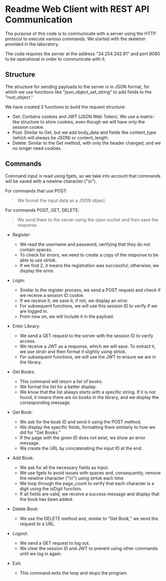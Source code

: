 # Readme Web Client with REST API Communication #

The purpose of this code is to communicate with a server using the HTTP protocol to execute various commands. We started with the skeleton provided in the laboratory.

The code requires the server at the address "34.254.242.81" and port 8080 to be operational in order to communicate with it.

## Structure

The structure for sending payloads to the server is in JSON format, for which we use functions like "json_object_set_string" to add fields to the "root_object."

We have created 3 functions to build the request structure:
- Get: Contains cookies and JWT (JSON Web Token). We use a matrix-like structure to store cookies, even though we will have only the session cookie.
- Post: Similar to Get, but we add body_data and fields like content_type (which will always be JSON) or content_length.
- Delete: Similar to the Get method, with only the header changed, and we no longer need cookies.

## Commands
Command input is read using fgets, so we take into account that commands will be saved with a newline character ("\n").

For commands that use POST:
> We format the input data as a JSON object.

For commands POST, GET, DELETE:
> We send them to the server using the open socket and then save the response.

- Register:
    - We read the username and password, verifying that they do not contain spaces.
    - To check for errors, we need to create a copy of the response to be able to use strtok.
    - If we find 2, it means the registration was successful; otherwise, we display the error.

- Login:
    - Similar to the register process, we send a POST request and check if we receive a session ID cookie.
    - If we receive it, we save it; if not, we display an error.
    - For subsequent functions, we will use this session ID to verify if we are logged in.
    - From now on, we will include it in the payload.

- Enter Library:
    - We send a GET request to the server with the session ID to verify access.
    - We receive a JWT as a response, which we will save. To extract it, we use strstr and then format it slightly using strtok.
    - For subsequent functions, we will use the JWT to ensure we are in the library.

- Get Books:
    - This command will return a list of books.
    - We format the list for a better display.
    - We know that the list always starts with a specific string. If it is not found, it means there are no books in the library, and we display the corresponding message.

- Get Book:
    - We ask for the book ID and send it using the POST method.
    - We display the specific fields, formatting them similarly to how we did for "Get Books."
    - If the page with the given ID does not exist, we show an error message.
    - We create the URL by concatenating the input ID at the end.

- Add Book:
    - We ask for all the necessary fields as input.
    - We use fgets to avoid issues with spaces and, consequently, remove the newline character ("\n") using strtok each time.
    - We loop through the page_count to verify that each character is a digit using the isDigit function.
    - If all fields are valid, we receive a success message and display that the book has been added.

- Delete Book:
    - We use the DELETE method and, similar to "Get Book," we send the request to a URL.

- Logout:
    - We send a GET request to log out.
    - We clear the session ID and JWT to prevent using other commands until we log in again.

- Exit:
    - This command exits the loop and stops the program.
